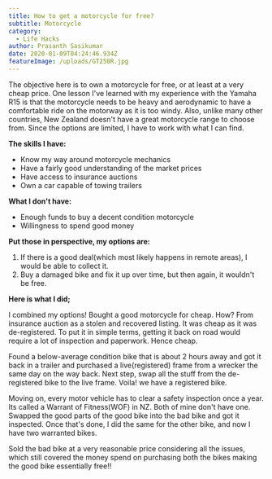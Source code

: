 ```yaml
---
title: How to get a motorcycle for free?
subtitle: Motorcycle
category:
  - Life Hacks
author: Prasanth Sasikumar
date: 2020-01-09T04:24:46.934Z
featureImage: /uploads/GT250R.jpg
---
```

The objective here is to own a motorcycle for free, or at least at a very cheap price. One lesson I've learned with my experience with the Yamaha R15 is that the motorcycle needs to be heavy and aerodynamic to have a comfortable ride on the motorway as it is too windy. Also, unlike many other countries, New Zealand doesn't have a great motorcycle range to choose from. Since the options are limited, I have to work with what I can find.

**The skills I have:**

* Know my way around motorcycle mechanics
* Have a fairly good understanding of the market prices
* Have access to insurance auctions
* Own a car capable of towing trailers

**What I don't have:**

* Enough funds to buy a decent condition motorcycle
* Willingness to spend good money

**Put those in perspective, my options are:**

1. If there is a good deal(which most likely happens in remote areas), I would be able to collect it.
2. Buy a damaged bike and fix it up over time, but then again, it wouldn't be free.

**Here is what I did;**

I combined my options! Bought a good motorcycle for cheap. How? From insurance auction as a stolen and recovered listing. It was cheap as it was de-registered. To put it in simple terms, getting it back on road would require a lot of inspection and paperwork. Hence cheap.

Found a below-average condition bike that is about 2 hours away and got it back in a trailer and purchased a live(registered) frame from a wrecker the same day on the way back. Next step, swap all the stuff from the de-registered bike to the live frame. Voila! we have a registered bike.

Moving on, every motor vehicle has to clear a safety inspection once a year. Its called a Warrant of Fitness(WOF) in NZ. Both of mine don't have one. Swapped the good parts of the good bike into the bad bike and got it inspected. Once that's done, I did the same for the other bike, and now I have two warranted bikes.

Sold the bad bike at a very reasonable price considering all the issues, which still covered the money spend on purchasing both the bikes making the good bike essentially free!!